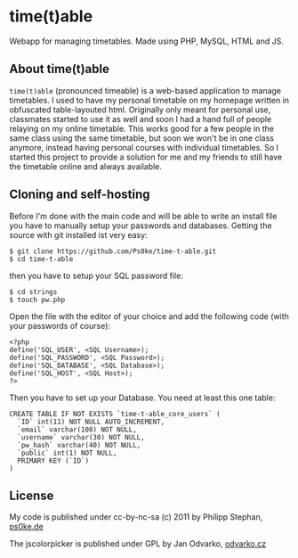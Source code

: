 # time(t)able
Webapp for managing timetables. Made using PHP, MySQL, HTML and JS.

## About time(t)able
`time(t)able` (pronounced timeable) is a web-based application to manage timetables. I used to have my personal timetable on my homepage written in obfuscated table-layouted html. Originally only meant for personal use, classmates started to use it as well and soon I had a hand full of people relaying on my online timetable. This works good for a few people in the same class using the same timetable, but soon we won't be in one class anymore, instead having personal courses with individual timetables. So I started this project to provide a solution for me and my friends to still have the timetable online and always available.

## Cloning and self-hosting
Before I'm done with the main code and will be able to write an install file you have to manually setup your passwords and databases. Getting the source with git installed ist very easy:

	$ git clone https://github.com/Ps0ke/time-t-able.git
	$ cd time-t-able

then you have to setup your SQL password file:

	$ cd strings
	$ touch pw.php

Open the file with the editor of your choice and add the following code (with your passwords of course):

	<?php
	define('SQL_USER', <SQL Username>);
	define('SQL_PASSWORD', <SQL Password>);
	define('SQL_DATABASE', <SQL Database>);
	define('SQL_HOST', <SQL Host>);
	?>

Then you have to set up your Database. You need at least this one table:

	CREATE TABLE IF NOT EXISTS `time-t-able_core_users` (
	  `ID` int(11) NOT NULL AUTO_INCREMENT,
	  `email` varchar(100) NOT NULL,
	  `username` varchar(30) NOT NULL,
	  `pw_hash` varchar(40) NOT NULL,
	  `public` int(1) NOT NULL,
	  PRIMARY KEY (`ID`)
	)

## License
My code is published under cc-by-nc-sa (c) 2011 by Philipp Stephan, [ps0ke.de](http://ps0ke.de)

The jscolorpicker is published under GPL by Jan Odvarko, [odvarko.cz](http://odvarko.cz)